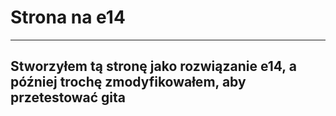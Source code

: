 # Strona na e14

----------
## Stworzyłem tą stronę jako rozwiązanie e14, a później trochę zmodyfikowałem, aby przetestować gita
